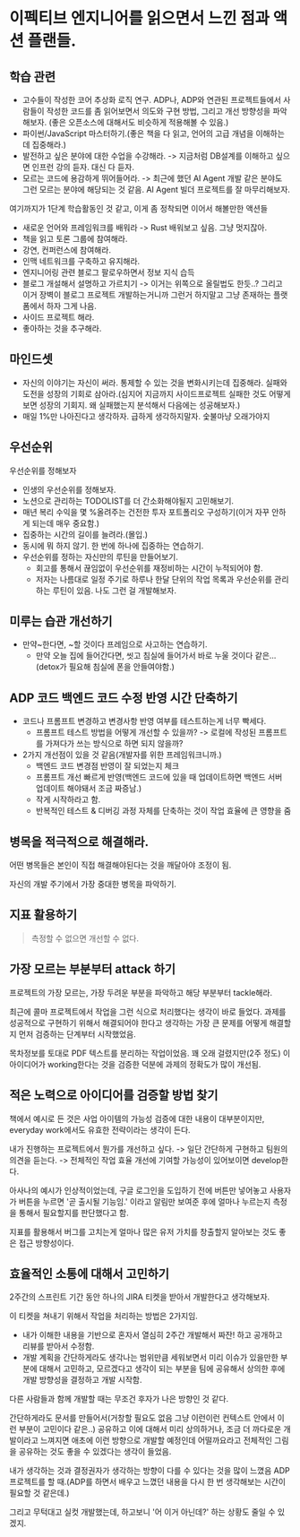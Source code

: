 # 이펙티브 엔지니어를 읽으면서 느낀 점과 액션 플랜들.

## 학습 관련

- 고수들이 작성한 코어 추상화 로직 연구. ADP나, ADP와 연관된 프로젝트들에서 사람들이 작성한 코드를 좀 읽어보면서 의도와 구현 방법, 그리고 개선 방향성을 파악해보자. (좋은 오픈소스에 대해서도 비슷하게 적용해볼 수 있음.)
- 파이썬/JavaScript 마스터하기.(좋은 책을 다 읽고, 언어의 고급 개념을 이해하는데 집중해라.)
- 발전하고 싶은 분야에 대한 수업을 수강해라. -> 지금처럼 DB설계를 이해하고 싶으면 인프런 강의 듣자. 대신 다 듣자.
- 모르는 코드에 용감하게 뛰어들어라. -> 최근에 했던 AI Agent 개발 같은 분야도 그런 모르는 분야에 해당되는 것 같음. AI Agent 빌더 프로젝트를 잘 마무리해보자.

여기까지가 1단계 학습활동인 것 같고, 이게 좀 정착되면 이어서 해볼만한 액션들

- 새로운 언어와 프레임워크를 배워라 -> Rust 배워보고 싶음. 그냥 멋지잖아.
- 책을 읽고 토론 그룹에 참여해라.
- 강연, 컨퍼런스에 참여해라.
- 인맥 네트워크를 구축하고 유지해라.
- 엔지니어링 관련 블로그 팔로우하면서 정보 지식 습득
- 블로그 개설해서 설명하고 가르치기 -> 이거는 위쪽으로 올릴법도 한듯..? 그리고 이거 장벽이 블로그 프로젝트 개발하는거니까 그런거 하지말고 그냥 존재하는 플랫폼에서 하자 그게 나음.
- 사이드 프로젝트 해라.
- 좋아하는 것을 추구해라.

## 마인드셋

- 자신의 이야기는 자신이 써라. 통제할 수 있는 것을 변화시키는데 집중해라. 실패와 도전을 성장의 기회로 삼아라.(심지어 지금까지 사이드프로젝트 실패한 것도 어떻게 보면 성장의 기회지. 왜 실패했는지 분석해서 다음에는 성공해보자.)
- 매일 1%만 나아진다고 생각하자. 급하게 생각하지말자. 숯불마냥 오래가야지

## 우선순위

우선순위를 정해보자

- 인생의 우선순위를 정해보자.
- 노션으로 관리하는 TODOLIST를 더 간소화해야될지 고민해보기.
- 매년 복리 수익을 몇 %올려주는 건전한 투자 포트폴리오 구성하기(이거 자꾸 안하게 되는데 매우 중요함.)
- 집중하는 시간의 길이를 늘려라.(몰입.)
- 동시에 뭐 하지 않기. 한 번에 하나에 집중하는 연습하기.
- 우선순위를 정하는 자신만의 루틴을 만들어보기.
  - 회고를 통해서 끊임없이 우선순위를 재정비하는 시간이 누적되어야 함.
  - 저자는 나름대로 일정 주기로 하루나 한달 단위의 작업 목록과 우선순위를 관리하는 루틴이 있음. 나도 그런 걸 개발해보자.

## 미루는 습관 개선하기

- 만약~한다면, ~할 것이다 프레임으로 사고하는 연습하기.
  - 만약 오늘 집에 들어간다면, 씻고 침실에 들어가서 바로 누울 것이다 같은...(detox가 필요해 침실에 폰을 안들여야함.)

## ADP 코드 백엔드 코드 수정 반영 시간 단축하기

- 코드나 프롬프트 변경하고 변경사항 반영 여부를 테스트하는게 너무 빡세다.
  - 프롬프트 테스트 방법을 어떻게 개선할 수 있을까? -> 로컬에 작성된 프롬프트를 가져다가 쓰는 방식으로 하면 되지 않을까?
- 2가지 개선점이 있을 것 같음(개발자를 위한 프레임워크니까.)
  - 백엔드 코드 변경점 반영이 잘 되었는지 체크
  - 프롬프트 개선 빠르게 반영(백엔드 코드에 있을 때 업데이트하면 백엔드 서버 업데이트 해야돼서 조금 짜증남.)
  - 작게 시작하라고 함.
  - 반복적인 테스트 & 디버깅 과정 자체를 단축하는 것이 작업 효율에 큰 영향을 줌

## 병목을 적극적으로 해결해라.

어떤 병목들은 본인이 직접 해결해야된다는 것을 깨달아야 조정이 됨.

자신의 개발 주기에서 가장 중대한 병목을 파악하기.

## 지표 활용하기

> 측정할 수 없으면 개선할 수 없다.

## 가장 모르는 부분부터 attack 하기

프로젝트의 가장 모르는, 가장 두려운 부분을 파악하고 해당 부분부터 tackle해라.

최근에 콜마 프로젝트에서 작업을 그런 식으로 처리했다는 생각이 바로 들었다. 과제를 성공적으로 구현하기 위해서 해결되어야 한다고 생각하는 가장 큰 문제를 어떻게 해결할지 먼저 검증하는 단계부터 시작했었음.

목차정보를 토대로 PDF 텍스트를 분리하는 작업이었음. 꽤 오래 걸렸지만(2주 정도) 이 아이디어가 working한다는 것을 검증한 덕분에 과제의 정확도가 많이 개선됨.

## 적은 노력으로 아이디어를 검증할 방법 찾기

책에서 예시로 든 것은 사업 아이템의 가능성 검증에 대한 내용이 대부분이지만, everyday work에서도 유효한 전략이라는 생각이 든다.

내가 진행하는 프로젝트에서 뭔가를 개선하고 싶다. -> 일단 간단하게 구현하고 팀원의 의견을 듣는다. -> 전체적인 작업 효율 개선에 기여할 가능성이 있어보이면 develop한다.

아사나의 예시가 인상적이었는데, 구글 로그인을 도입하기 전에 버튼만 넣어놓고 사용자가 버튼을 누르면 '곧 출시될 기능임.' 이라고 알림만 보여준 후에 얼마나 누르는지 측정을 통해서 필요할지를 판단했다고 함.

지표를 활용해서 버그를 고치는게 얼마나 많은 유저 가치를 창출할지 알아보는 것도 좋은 접근 방향성이다.

## 효율적인 소통에 대해서 고민하기

2주간의 스프린트 기간 동안 하나의 JIRA 티켓을 받아서 개발한다고 생각해보자.

이 티켓을 쳐내기 위해서 작업을 처리하는 방법은 2가지임.

- 내가 이해한 내용을 기반으로 혼자서 열심히 2주간 개발해서 짜잔! 하고 공개하고 리뷰를 받아서 수정함.
- 개발 계획을 간단하게라도 생각나는 범위만큼 세워보면서 미리 이슈가 있을만한 부분에 대해서 고민하고, 모르겠다고 생각이 되는 부분을 팀에 공유해서 상의한 후에 개발 방향성을 결정하고 개발 시작함.

다른 사람들과 함께 개발할 때는 무조건 후자가 나은 방향인 것 같다.

간단하게라도 문서를 만들어서(거창할 필요도 없음 그냥 이런이런 컨텍스트 안에서 이런 부분이 고민이다 같은..) 공유하고 이에 대해서 미리 상의하거나, 조금 더 까다로운 개발이라고 느껴지면 애초에 이런 방향으로 개발할 예정인데 어떨까요라고 전체적인 그림을 공유하는 것도 좋을 수 있겠다는 생각이 들었음.

내가 생각하는 것과 결정권자가 생각하는 방향이 다를 수 있다는 것을 많이 느꼈음 ADP 프로젝트를 할 때.(ADP를 하면서 배우고 느꼈던 내용을 다시 한 번 생각해보는 시간이 필요할 것 같은데.)

그리고 무턱대고 실컷 개발했는데, 하고보니 '어 이거 아닌데?' 하는 상황도 줄일 수 있겠지.

